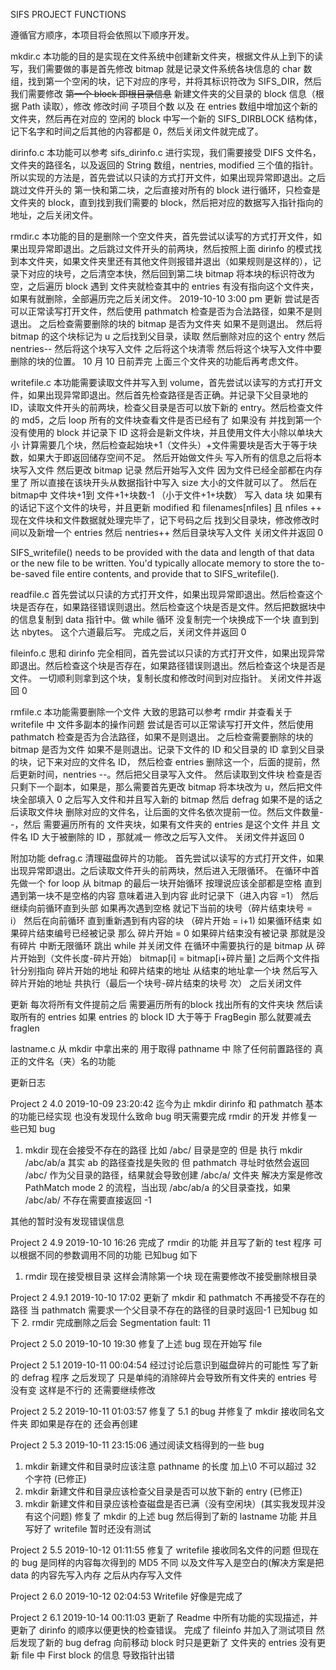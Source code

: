 SIFS PROJECT FUNCTIONS

遵循官方顺序，本项目将会依照以下顺序开发。


mkdir.c
本功能的目的是实现在文件系统中创建新文件夹，根据文件从上到下的读写，我们需要做的事是首先修改 bitmap 就是记录文件系统各块信息的 char 数组，找到第一个空闲的块，记下对应的序号，并将其标识符改为 SIFS_DIR，然后我们需要修改 ~~第一个 block 即根目录信息~~ 新建文件夹的父目录的 block 信息（根据 Path 读取），修改 修改时间 子项目个数 以及 在 entries 数组中增加这个新的文件夹，然后再在对应的 空闲的 block 中写一个新的 SIFS_DIRBLOCK 结构体，记下名字和时间之后其他的内容都是 0，然后关闭文件就完成了。

dirinfo.c
本功能可以参考 sifs_dirinfo.c 进行实现，我们需要接受 DIFS 文件名，文件夹的路径名，以及返回的 String 数组，nentries, modified 三个值的指针。 
所以实现的方法是，首先尝试以只读的方式打开文件，如果出现异常即退出。之后跳过文件开头的 第一快和第二块，之后直接对所有的 block 进行循环，只检查是文件夹的 block，直到找到我们需要的 block，然后把对应的数据写入指针指向的地址，之后关闭文件。

rmdir.c
本功能的目的是删除一个空文件夹，首先尝试以读写的方式打开文件，如果出现异常即退出。之后跳过文件开头的前两块，然后按照上面 dirinfo 的模式找到本文件夹，如果文件夹里还有其他文件则报错并退出（如果规则是这样的），记录下对应的块号，之后清空本快，然后回到第二块 bitmap 将本块的标识符改为空，之后遍历 block 遇到 文件夹就检查其中的 entries 有没有指向这个文件夹，如果有就删除，全部遍历完之后关闭文件。
2019-10-10 3:00 pm 更新
尝试是否可以正常读写打开文件，然后使用 pathmatch 检查是否为合法路径，如果不是则退出。 之后检查需要删除的块的 bitmap 是否为文件夹 如果不是则退出。 然后将 bitmap 的这个块标记为 u
之后找到父目录，读取 然后删除对应的这个 entry 然后 nentries-- 然后将这个块写入文件 之后将这个块清零 然后将这个块写入文件中要删除的块的位置。
10 月 10 日前弄完 上面三个文件夹的功能后再考虑文件。

writefile.c
本功能需要读取文件并写入到 volume，首先尝试以读写的方式打开文件，如果出现异常即退出。然后首先检查路径是否正确。并记录下父目录地的 ID，读取文件开头的前两块，检查父目录是否可以放下新的 entry。然后检查文件的 md5，之后 loop 所有的文件块查看文件是否已经有了
如果没有 并找到第一个没有使用的 block 并记录下 ID 这将会是新文件块，并且使用文件大小除以单块大小 计算需要几个块，然后检查起始块+1（文件头）+文件需要块是否大于等于块数，如果大于即返回储存空间不足。 然后开始做文件头 写入所有的信息之后将本块写入文件 然后更改 bitmap 记录
然后开始写入文件 因为文件已经全部都在内存里了 所以直接在该块开头从数据指针中写入 size 大小的文件就可以了。 
然后在 bitmap中 文件块+1到 文件+1+块数-1 （小于文件+1+块数） 写入 data 块
如果有的话记下这个文件的块号，并且更新 modified 和 filenames[nfiles] 且 nfiles ++
现在文件块和文件数据就处理完毕了，记下号码之后 找到父目录块，修改修改时间以及新增一个 entries 然后 nentries++  然后目录块写入文件
关闭文件并返回 0


SIFS_writefile() needs to be provided with the data and length of that data or the new file to 
be written.  You'd typically allocate memory to store the to-be-saved file entire contents, and 
provide that to SIFS_writefile().

readfile.c
首先尝试以只读的方式打开文件，如果出现异常即退出。然后检查这个块是否存在，如果路径错误则退出。然后检查这个块是否是文件。然后把数据块中的信息复制到 data 指针中。做 while 循环 没复制完一个块换成下一个块 直到到达 nbytes。 这个六道最后写。
完成之后，关闭文件并返回 0

fileinfo.c
思和 dirinfo 完全相同，首先尝试以只读的方式打开文件，如果出现异常即退出。然后检查这个块是否存在，如果路径错误则退出。然后检查这个块是否是文件。
一切顺利则拿到这个块，复制长度和修改时间到对应指针。
关闭文件并返回 0


rmfile.c
本功能需要删除一个文件 大致的思路可以参考 rmdir 并查看关于 writefile 中 文件多副本的操作问题
尝试是否可以正常读写打开文件，然后使用 pathmatch 检查是否为合法路径，如果不是则退出。 之后检查需要删除的块的 bitmap 是否为文件 如果不是则退出。记录下文件的 ID 和父目录的 ID
拿到父目录的块，记下来对应的文件名 ID， 然后检查 entries 删除这一个，后面的提前，然后更新时间，nentries --。然后把父目录写入文件。
然后读取到文件块 检查是否只剩下一个副本，如果是，那么需要首先更改 bitmap 将本块改为 u，然后把文件块全部填入 0 之后写入文件和并且写入新的 bitmap 然后 defrag
如果不是的话之后读取文件块 删除对应的文件名，让后面的文件名依次提前一位。然后文件数量--，然后 需要遍历所有的 文件夹块，如果有文件夹的 entries 是这个文件 并且 文件名 ID 大于被删除的 ID ，那就减一 修改之后写入文件。
关闭文件并返回 0




附加功能
defrag.c
清理磁盘碎片的功能。
首先尝试以读写的方式打开文件，如果出现异常即退出。之后读取文件开头的前两块，然后进入无限循环。
在循环中首先做一个 for loop 从 bitmap 的最后一块开始循环 按理说应该全部都是空格 直到遇到第一块不是空格的内容 意味着进入到内容 此时记录下（进入内容 =1）
然后继续向前循环直到头部 如果再次遇到空格 就记下当前的块号（碎片结束块号 = i） 然后在向前循环 直到重新遇到有内容的块 （碎片开始 = i+1) 如果循环结束
如果碎片结束编号已经被记录 那么 碎片开始 = 0 如果碎片结束没有被记录 那就是没有碎片 中断无限循环 跳出 while 并关闭文件
在循环中需要执行的是 bitmap 从 碎片开始到（文件长度-碎片开始） bitmap[i] = bitmap[i+碎片量]
之后两个文件指针分别指向 碎片开始的地址 和碎片结束的地址  从结束的地址拿一个块 然后写入碎片开始的地址 共执行（最后一个块号-碎片结束的块号 次）
之后关闭文件

更新 每次将所有文件提前之后 需要遍历所有的block 找出所有的文件夹块  然后读取所有的 entries 如果 entries 的 block ID 大于等于 FragBegin 那么就要减去 fraglen

lastname.c
从 mkdir 中拿出来的 用于取得 pathname 中 除了任何前置路径的 真正的文件名（夹）名的功能

更新日志 

Project 2 4.0 2019-10-09 23:20:42
迄今为止 mkdir dirinfo 和 pathmatch 基本的功能已经实现
也没有发现什么致命 bug 明天需要完成 rmdir 的开发 并修复一些已知 bug
1. mkdir 现在会接受不存在的路径 
    比如 /abc/ 目录是空的 但是 执行 mkdir /abc/ab/a 其实 ab 的路径查找是失败的 
    但 pathmatch 寻址时依然会返回 /abc/ 作为父目录的路径，结果就会导致创建 /abc/a/ 文件夹
    解决方案是修改 PathMatch mode 2 的流程，当出现 /abc/ab/a 的父目录查找，如果 /abc/ab/ 不存在需要直接返回 -1 

其他的暂时没有发现错误信息


Project 2 4.9 2019-10-10 16:26
完成了 rmdir 的功能
并且写了新的 test 程序 可以根据不同的参数调用不同的功能 已知bug 如下
1. rmdir 现在接受根目录 
    这样会清除第一个块 现在需要修改不接受删除根目录

Project 2 4.9.1 2019-10-10 17:02
更新了 mkdir 和 pathmatch 不再接受不存在的路径 
当 pathmatch 需要求一个父目录不存在的路径的目录时返回-1 已知bug 如下
2. rmdir 完成删除之后会 Segmentation fault: 11 

Project 2 5.0 2019-10-10 19:30
修复了上述 bug 现在开始写 file

Project 2 5.1 2019-10-11 00:04:54
经过讨论后意识到磁盘碎片的可能性 写了新的 defrag 程序 之后发现了 
只是单纯的消除碎片会导致所有文件夹的 entries 号没有变 这样是不行的 还需要继续修改

Project 2 5.2 2019-10-11 01:03:57
修复了 5.1 的bug 
并修复了 mkdir 接收同名文件夹 即如果是存在的 还会再创建

Project 2 5.3 2019-10-11 23:15:06
通过阅读文档得到的一些 bug
1.  mkdir 新建文件和目录时应该注意 pathname 的长度 加上\0 不可以超过 32 个字符 (已修正)
2.  mkdir 新建文件和目录应该检查父目录是否可以放下新的 entry (已修正)
3.  mkdir 新建文件和目录应该检查磁盘是否已满（没有空闲块）(其实我发现并没有这个问题)
修复了 mkdir 的上述 bug 然后得到了新的 lastname 功能 并且写好了 writefile  暂时还没有测试

Project 2 5.5 2019-10-12 01:11:55
修复了 writefile 接收同名文件的问题
但现在的 bug 是同样的内容每次得到的 MD5 不同 
以及文件写入是空白的(解决方案是把 data 的内容先写入内存 之后从内存写入文件

Project 2 6.0 2019-10-12 02:04:53
Writefile 好像是完成了 

Project 2 6.1  2019-10-14 00:11:03
更新了 Readme 中所有功能的实现描述，并更新了 dirinfo 的顺序以便更快的检查错误。
完成了 fileinfo 并加入了测试项目
然后发现了新的 bug 
    defrag 向前移动 block 时只是更新了 文件夹的 entries 没有更新 file 中 First block 的信息 导致指针出错